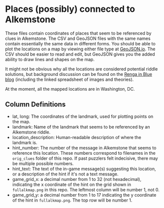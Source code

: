 # Places (possibly) connected to Alkemstone

These files contain coordinates of places that seem to be referenced by clues in Alkemstone. The CSV and GeoJSON files with the same names contain essentially the same data in different forms. You should be able to plot the locations on a map by viewing either file type at [GeoJSON.io](http://geojson.io/). The CSV should be easier to read and edit, but GeoJSON gives you the added ability to draw lines and shapes on the map.

It might not be obvious why all the locations are considered potential riddle solutions, but background discussion can be found on the [Renga in Blue blog](https://bluerenga.blog/tag/alkemstone/?order=ASC) (including the linked spreadsheet of images and theories).

At the moment, all the mapped locations are in Washington, DC.

## Column Definitions

- lat, long: The coordinates of the landmark, used for plotting points on the map.
- landmark: Name of the landmark that seems to be referenced by an Alkemstone riddle.
- location_description: Human-readable description of where the landmark is.
- hint_number: The number of the message in Alkemstone that seems to reference this location. These numbers correspond to filenames in the `orig_clues` folder of this repo. If past puzzlers felt indecisive, there may be multiple possible numbers.
- hint_text: The text of the in-game message(s) suggesting this location, or a description of the hint if it's not a text message.
- game_grid_x: a decimal number from 1 to 32 (not hexadecimal), indicating the x coordinate of the hint on the grid shown in `fullalkmap.png` in this repo. The leftmost column will be number 1, not 0.
- game_grid_y: a decimal number from 1 to 17 indicating the y coordinate of the hint in `fullalkmap.png`. The top row will be number 1.
